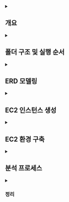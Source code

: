 <details>
<summary><h2>개요</h2></summary>

- AWS EC2에 Oracle Linux 8 + Oracle Database XE 21c 설치  
- OTT 서비스 ERD 설계 및 가상 데이터 생성  
- CSV 업로드 → 외부 테이블 적재 → 내부 테이블 변환 및 제약조건 추가  
- SQL 분석 프로세스 (구독 전환율, 유지율, 시청 패턴, 수익 기여도) 수행  

</details>


<details>
<summary><h2>폴더 구조 및 실행 순서</h2></summary>

- project/
  - image/
  - virtual_OTT/
    - data_pipeline/ : 가상 데이터 생성 및 CSV → DB 적재 스크립트
      - fake_data.ipynb
      - SYS.sql
      - ETL.sql
      - DDL.sql
    - analysis_process/ : SQL 분석 프로세스 및 결과
      - TOPIC1.sql
      - TOPIC2.sql
      - TOPIC3.sql
      - TOPIC4.sql

**실행 순서**  
1. fake_data.ipynb 에서 가상 데이터 생성 (csv 파일 생성)  
2. EC2 인스턴스 생성 과정 확인  
3. EC2 환경 구축 확인  
4. ETL, DDL에서 CSV 파일 적재 및 외부 테이블 → 내부 테이블 변환  
5. virtual_OTT/analysis_process/에서 SQL 분석 프로세스 실행 및 결과 확인  

</details>


<details>
<summary><h2>ERD 모델링</h2></summary>

![ERD](./image/ERD.png)

</details>


<details>
<summary><h2>EC2 인스턴스 생성</h2></summary>

### Step 1: EC2 인스턴스 시작  
![EC2 Step1](./image/EC2_instance_step1.png)

### Step 2-1: AMI 선택  
![EC2 Step2-1](./image/EC2_instance_step2-1.png)

### Step 2-2: 구독한 AMI  
![EC2 Step2-2](./image/EC2_instance_step2-2.png)

### Step 3: 인스턴스 유형 선택  
![EC2 Step3](./image/EC2_instance_step3.png)

### Step 4: 키 페어 생성  
![EC2 Step4](./image/EC2_instance_step4.png)

### Step 4-2: 키 페어 상세  
![EC2 Step4-2](./image/EC2_instance_step4-2.png)

### Step 5: 네트워크 설정  
![EC2 Step5](./image/EC2_instance_step5.png)

### Step 6: 스토리지 설정  
![EC2 Step6](./image/EC2_instance_step6.png)

</details>


<details>
<summary><h2>EC2 환경 구축</h2></summary>

```bash
# 1. SSH 접속 (키 파일이 있는 경로에서 실행)
ssh -i "<your-key.pem>" ec2-user@<public-ip-address>

# 2. 시스템 업데이트
sudo dnf update -y

# 3. 필요한 패키지 설치
sudo dnf install -y oracle-database-preinstall-21c wget unzip

# 4. Oracle XE 설치 파일 업로드 (로컬 → EC2)
scp -i "<your-key.pem>" <local-path-to-rpm>/oracle-database-xe-21c-1.0-1.ol8.x86_64.rpm ec2-user@<public-ip-address>:/tmp/

# 5. rpm 패키지 설치 (EC2 내부)
cd /tmp
sudo dnf localinstall -y oracle-database-xe-21c-1.0-1.ol8.x86_64.rpm

# 6. 초기 설정 및 비밀번호 지정
sudo /etc/init.d/oracle-xe-21c configure

# 7. 서비스 상태 확인
ps -ef | grep pmon
ps -ef | grep tnslsnr
sudo ss -ltnp | grep 1521

# 8. 방화벽 설정 (필요 시)
sudo firewall-cmd --add-port=1521/tcp --permanent
sudo firewall-cmd --reload
sudo firewall-cmd --list-all

# 9. Oracle Developer 접속 후 DB 상태 확인

SQL Developer에서 새로운 연결(New Connection)을 생성

- Connection Name: 임의로 지정 (예: `EC2-OracleXE`)
- Username: system (또는 생성한 사용자 계정명, 예: `movies`)
- Password: 설치 시 `sudo /etc/init.d/oracle-xe-21c configure` 단계에서 설정한 비밀번호
- Hostname: EC2 퍼블릭 IPv4 주소 (예: `16.xxx.xxx.xxx`)
- Port: 1521
- Service Name: xepdb1

연결 후 SQL Worksheet에서 아래 쿼리를 실행해 DB 상태를 확인
SQL> SELECT host_name, instance_name, version FROM v$instance;

# 10. CSV 파일 업로드 및 권한 설정

1. 업로드 받을 디렉토리 생성 (ec2-user 홈 디렉토리)
mkdir -p /home/ec2-user/csv_dir
2. 로컬 PC → EC2로 CSV 업로드
scp -i "<your-key.pem>" <local-path-to-csv>/*.csv ec2-user@<public-ip-address>:/home/ec2-user/csv_dir/
3. Oracle XE가 접근할 수 있는 디렉토리로 복사
sudo cp /home/ec2-user/csv_dir/*.csv /opt/oracle/admin/XE/dpdump/
4. 소유자와 그룹 변경 (oracle:oinstall)
sudo chown oracle:oinstall /opt/oracle/admin/XE/dpdump/*.csv
5. 퍼미션 설정 (읽기 가능)
sudo chmod 644 /opt/oracle/admin/XE/dpdump/*.csv
6. 최종 확인
sudo ls -l /opt/oracle/admin/XE/dpdump/ | grep csv
```
</details>

<details>
<summary><h2>분석 프로세스</h2></summary>


<summary><h3>Topic 1: 고객들의 플랜 업그레이드 비율</h3></summary>

**분석 항목**  
1-1. Free → Basic/Premium 업그레이드율  
1-2. Free 가입자가 처음 업그레이드하기까지 걸린 시간  
1-3. 업그레이드 후 3개월 이상 유지율  

**분석 결과 요약**  
- Free 신규 가입자의 다음 달 유료 전환율 ≈ 77~78%  
- Free 가입자의 약 79%가 1개월 내 전환, 95% 이상이 2개월 내 전환  
- 업그레이드 후 3개월 이상 연속 유료 유지 비율 ≈ 70%


<summary><h3>Topic 2: 무료 가입 고객의 시청 패턴 변화</h3></summary>

**분석 항목**  
- 무료 가입자의 업그레이드 전 평균 시청 횟수  
- 유료 업그레이드 직후 시청 횟수 변화율  
- 유료 콘텐츠 비중  

**분석 결과 요약**  
- 무료 가입자는 평균 1.4편 → 유료 전환 직후 2.1편 (65% 증가)  
- 전환 직후 유료 콘텐츠 비중은 약 3.8%  


<summary><h3>Topic 3: 시청 횟수와 유료 플랜 유지 기간의 관계</h3></summary>

**분석 항목**  
- 고객을 시청 횟수 기준 Low / Medium / High 3그룹으로 분류  
- 그룹별 유료 플랜 유지 개월 수 비교  

**분석 결과 요약**  
- High: 단기 집중 후 빠른 해지 ("폭식형")  
- Medium: 평균적 유지  
- Low: 시청 적지만 장기 유지 ("깜빡 구독")  


<summary><h3>Topic 4: 수익 기여도 분석</h3></summary>

**분석 항목**  
4-1. 플랜별 수익 기여도  
4-2. 연령대별 ARPU(1인당 평균 매출)  
> *가중치 산식: 구독료 + 0.1 × 시청 횟수*

**분석 결과 요약**  
- Premium ≈ 1억7천만 / Basic ≈ 9천만 / Free ≈ 65만  
- 20~30대가 전체 매출을 주도, ARPU 세대별 차이는 크지 않음  


</details>


<details>
<summary><h3>정리</h3></summary>


## 한계점
- 가상 데이터는 일정한 형식과 가중치를 부여해 생성되었기 때문에, 실제 서비스 환경에서 발생하는 **비정형적/비선형적 데이터 패턴**을 완전히 반영하지 못함  
- Oracle XE 무료 버전 환경에서는 **파티션, 병렬 처리, 고급 튜닝 기능** 등을 지원하지 않아  대규모 OLAP 환경에서의 **병렬 처리 성능 비교나 파티션 전략 실험**을 수행할 수 없었음  

## 의의
- AWS EC2 환경에 **Oracle Linux + Oracle XE 21c**를 직접 구축하고, 외부 데이터를 ETL 파이프라인으로 적재하여 **엔드투엔드 데이터 분석 흐름**을 실습한 경험  
- OTT 서비스 ERD 모델링부터 가상 데이터 생성, CSV 업로드, 외부 테이블 → 내부 테이블 변환, 제약조건 적용, SQL 분석 프로세스 실행까지의 **데이터 분석 사이클 전체를 구현**  
- 데이터베이스 기반 분석에서 **설계 → 데이터 준비 → 분석 → 결과 도출**의 전 과정을 경험하며,  
  이후 실제 대용량 환경에서의 확장 및 최적화 방향(병렬, 파티셔닝, 인덱스 튜닝 등)을 고민할 수 있는 토대 마련

## 여담
- OLAP 환경에서 적절한 인덱스를 설계하여 쿼리를 실행해본 결과, **버퍼 사용량은 줄었지만 실행 시간 단축 효과는 미미**했음. 오히려 **인덱스 유지로 인한 DML 경합**이 발생할 수 있다는 점에서, 대규모 집계 환경에서는 인덱스 기반 최적화보다는 **병렬 처리, 파티셔닝, 집계 전략 설계**가 더 효과적이라는 것을 실습을 통해 체감.
- 동일한 쿼리를 로컬 PC에서 실행했을 때보다, EC2 환경에서 원격 접속하여 실행할 경우 시간이 **약 2~3배 더 소요**됨을 확인. 이는 네트워크를 통한 **User Call 비용**이 성능에 중요한 영향을 미친다는 점을 보여주며, 실제 대규모 환경에서 **User Call 최소화(불필요한 쿼리 호출 줄이기, Batch 처리, 효율적 SQL 작성)**가 핵심임을 학습.
</details>

